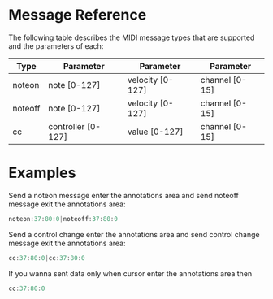 # Message Reference
The following table describes the MIDI message types that are supported and the parameters of each:

| Type               | Parameter          | Parameter        | Parameter      |
|--------------------|--------------------|------------------|----------------|
| noteon             | note [0-127]       | velocity [0-127] | channel [0-15] |
| noteoff            | note [0-127]       | velocity [0-127] | channel [0-15] |
| cc                 | controller [0-127] | value [0-127]    | channel [0-15] |

# Examples

Send a noteon message enter the annotations area and send noteoff message exit the annotations area:

```javascript
noteon:37:80:0|noteoff:37:80:0
```

Send a control change enter the annotations area and send control change message exit the annotations area:

```javascript
cc:37:80:0|cc:37:80:0
```

If you wanna sent data only when cursor enter the annotations area then

```javascript
cc:37:80:0
```